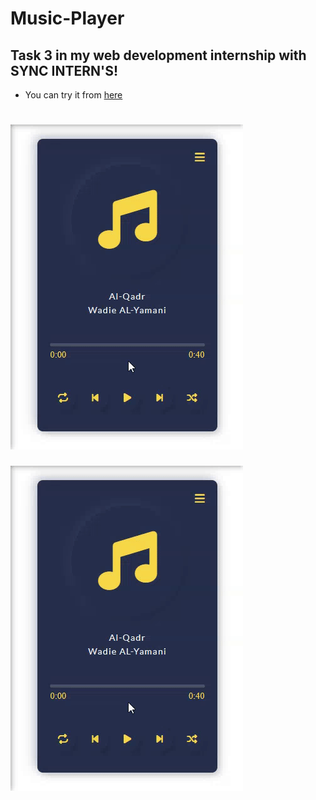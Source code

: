 # Music-Player
## Task 3 in my web development internship with SYNC INTERN'S!

- You can try it from [here](https://hadeer-khaled.github.io/Music-Player/)
 
![Demo](demo.gif)
=======
![Demo](demo.gif)
